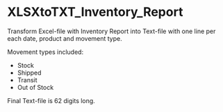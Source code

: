 # XLSXtoTXT_Inventory_Report

Transform Excel-file with Inventory Report into Text-file with one line per each date, product and movement type.

Movement types included:
* Stock
* Shipped
* Transit
* Out of Stock

Final Text-file is 62 digits long.
